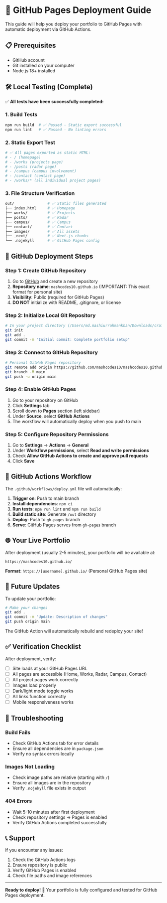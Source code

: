 # 🚀 GitHub Pages Deployment Guide

This guide will help you deploy your portfolio to GitHub Pages with automatic deployment via GitHub Actions.

## 📋 Prerequisites

- GitHub account
- Git installed on your computer
- Node.js 18+ installed

## 🛠️ Local Testing (Complete)

✅ **All tests have been successfully completed:**

### 1. Build Tests
```bash
npm run build  # ✅ Passed - Static export successful
npm run lint   # ✅ Passed - No linting errors  
```

### 2. Static Export Test
```bash
# ✅ All pages exported as static HTML:
# - / (homepage)
# - /works (projects page)
# - /posts (radar page) 
# - /campus (campus involvement)
# - /contact (contact page)
# - /works/* (all individual project pages)
```

### 3. File Structure Verification
```bash
out/               # ✅ Static files generated
├── index.html     # ✅ Homepage
├── works/         # ✅ Projects
├── posts/         # ✅ Radar  
├── campus/        # ✅ Campus
├── contact/       # ✅ Contact
├── images/        # ✅ All assets
├── _next/         # ✅ Next.js chunks
└── .nojekyll      # ✅ GitHub Pages config
```

## 🚀 GitHub Deployment Steps

### Step 1: Create GitHub Repository

1. Go to [GitHub](https://github.com) and create a new repository
2. **Repository name**: `mashcodes10.github.io` (IMPORTANT: This exact format for personal site)
3. **Visibility**: Public (required for GitHub Pages)
4. **DO NOT** initialize with README, .gitignore, or license

### Step 2: Initialize Local Git Repository

```bash
# In your project directory (/Users/md.mashiurrahmankhan/Downloads/craftzdog-homepage)
git init
git add .
git commit -m "Initial commit: Complete portfolio setup"
```

### Step 3: Connect to GitHub Repository

```bash
# Personal GitHub Pages repository
git remote add origin https://github.com/mashcodes10/mashcodes10.github.io.git
git branch -M main
git push -u origin main
```

### Step 4: Enable GitHub Pages

1. Go to your repository on GitHub
2. Click **Settings** tab
3. Scroll down to **Pages** section (left sidebar)
4. Under **Source**, select **GitHub Actions**
5. The workflow will automatically deploy when you push to main

### Step 5: Configure Repository Permissions

1. Go to **Settings** → **Actions** → **General**
2. Under **Workflow permissions**, select **Read and write permissions**
3. Check **Allow GitHub Actions to create and approve pull requests**
4. Click **Save**

## 🔄 GitHub Actions Workflow

The `.github/workflows/deploy.yml` file will automatically:

1. **Trigger on**: Push to main branch
2. **Install dependencies**: `npm ci`
3. **Run tests**: `npm run lint` and `npm run build`
4. **Build static site**: Generate `/out` directory
5. **Deploy**: Push to `gh-pages` branch
6. **Serve**: GitHub Pages serves from `gh-pages` branch

## 🌐 Your Live Portfolio

After deployment (usually 2-5 minutes), your portfolio will be available at:

```
https://mashcodes10.github.io/
```

**Format**: `https://[username].github.io/` (Personal GitHub Pages site)

## 🔧 Future Updates

To update your portfolio:

```bash
# Make your changes
git add .
git commit -m "Update: Description of changes"
git push origin main
```

The GitHub Action will automatically rebuild and redeploy your site!

## ✅ Verification Checklist

After deployment, verify:

- [ ] Site loads at your GitHub Pages URL
- [ ] All pages are accessible (Home, Works, Radar, Campus, Contact)
- [ ] All project pages work correctly
- [ ] Images load properly
- [ ] Dark/light mode toggle works
- [ ] All links function correctly
- [ ] Mobile responsiveness works

## 🐛 Troubleshooting

### Build Fails
- Check GitHub Actions tab for error details
- Ensure all dependencies are in `package.json`
- Verify no syntax errors locally

### Images Not Loading
- Check image paths are relative (starting with `/`)
- Ensure all images are in the repository
- Verify `.nojekyll` file exists in output

### 404 Errors
- Wait 5-10 minutes after first deployment
- Check repository settings → Pages is enabled
- Verify GitHub Actions completed successfully

## 📞 Support

If you encounter any issues:
1. Check the GitHub Actions logs
2. Ensure repository is public
3. Verify GitHub Pages is enabled
4. Check file paths and image references

---

**Ready to deploy!** 🚀 Your portfolio is fully configured and tested for GitHub Pages deployment.
